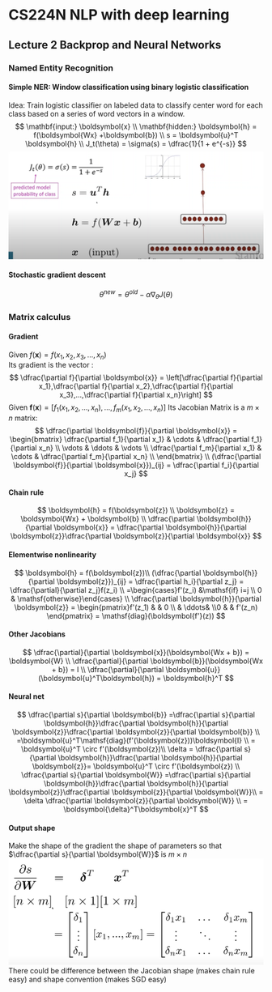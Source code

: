 # CS224N NLP with deep learning
## Lecture 2 Backprop and Neural Networks
### Named Entity Recognition
#### Simple NER: Window classification using binary logistic classification
Idea: Train logistic classifier on labeled data to classify center word for each class based on a series of word vectors in a window.
$$
\mathbf{input:} \boldsymbol{x} \\
\mathbf{hidden:} \boldsymbol{h} = f(\boldsymbol{Wx} +\boldsymbol{b}) \\
s = \boldsymbol{u}^T \boldsymbol{h} \\ 
J_t(\theta) = \sigma(s) = \dfrac{1}{1 + e^{-s}}
$$
![](../images/cs224n/2.png)
#### Stochastic gradient descent
$$
\theta^{new} = \theta^{old} - \alpha\nabla_\theta J(\theta)
$$
### Matrix calculus
#### Gradient
Given $f(\boldsymbol{x}) = f(x_1,x_2,x_3,...,x_n)$  
Its gradient is the vector : 
$$
\dfrac{\partial f}{\partial \boldsymbol{x}} = \left[\dfrac{\partial f}{\partial x_1},\dfrac{\partial f}{\partial x_2},\dfrac{\partial f}{\partial x_3},...,\dfrac{\partial f}{\partial x_n}\right]
$$
Given $\boldsymbol{f}(\boldsymbol{x}) = \left[f_1(x_1,x_2,...,x_n),...,f_m(x_1,x_2,...,x_n) \right]$
Its Jacobian Matrix is a $m\times n$ matrix:
$$
\dfrac{\partial \boldsymbol{f}}{\partial \boldsymbol{x}} = \begin{bmatrix}
    \dfrac{\partial f_1}{\partial x_1} & \cdots & \dfrac{\partial f_1}{\partial x_n} \\
    \vdots  & \ddots & \vdots \\ 
    \dfrac{\partial f_m}{\partial x_1} & \cdots & \dfrac{\partial f_m}{\partial x_n} \\
\end{bmatrix} \\
(\dfrac{\partial \boldsymbol{f}}{\partial \boldsymbol{x}})_{ij} = \dfrac{\partial f_i}{\partial x_j} 
$$
#### Chain rule
$$
\boldsymbol{h} = f(\boldsymbol{z}) \\
\boldsymbol{z} = \boldsymbol{Wx} + \boldsymbol{b} \\
\dfrac{\partial \boldsymbol{h}}{\partial \boldsymbol{x}} = \dfrac{\partial \boldsymbol{h}}{\partial \boldsymbol{z}}\dfrac{\partial \boldsymbol{z}}{\partial \boldsymbol{x}}
$$
#### Elementwise nonlinearity
$$
\boldsymbol{h} = f(\boldsymbol{z})\\
(\dfrac{\partial \boldsymbol{h}}{\partial \boldsymbol{z}})_{ij} = \dfrac{\partial h_i}{\partial z_j} = \dfrac{\partial}{\partial z_j}f(z_i) \\
=\begin{cases}f'(z_i) &\mathsf{if} i=j \\ 0 & \mathsf{otherwise}\end{cases} \\
\dfrac{\partial \boldsymbol{h}}{\partial \boldsymbol{z}} = \begin{pmatrix}f'(z_1) & & 0 \\ & \ddots& \\0 &  & f'(z_n) \end{pmatrix} = \mathsf{diag}(\boldsymbol{f'}(z))
$$
#### Other Jacobians
$$
\dfrac{\partial}{\partial \boldsymbol{x}}(\boldsymbol{Wx + b}) = \boldsymbol{W} \\
\dfrac{\partial}{\partial \boldsymbol{b}}(\boldsymbol{Wx + b}) = I \\
\dfrac{\partial}{\partial \boldsymbol{u}}(\boldsymbol{u}^T\boldsymbol{h}) = \boldsymbol{h}^T
$$
#### Neural net
$$
\dfrac{\partial s}{\partial \boldsymbol{b}} =\dfrac{\partial s}{\partial \boldsymbol{h}}\dfrac{\partial \boldsymbol{h}}{\partial \boldsymbol{z}}\dfrac{\partial \boldsymbol{z}}{\partial \boldsymbol{b}}  \\
=\boldsymbol{u}^T\mathsf{diag}(f'(\boldsymbol{z}))\boldsymbol{I} \\
= \boldsymbol{u}^T \circ f'(\boldsymbol{z})\\
\delta = \dfrac{\partial s}{\partial \boldsymbol{h}}\dfrac{\partial \boldsymbol{h}}{\partial \boldsymbol{z}}= \boldsymbol{u}^T \circ f'(\boldsymbol{z}) \\
\dfrac{\partial s}{\partial \boldsymbol{W}} =\dfrac{\partial s}{\partial \boldsymbol{h}}\dfrac{\partial \boldsymbol{h}}{\partial \boldsymbol{z}}\dfrac{\partial \boldsymbol{z}}{\partial \boldsymbol{W}}\\ 
= \delta \dfrac{\partial \boldsymbol{z}}{\partial \boldsymbol{W}} \\
= \boldsymbol{\delta}^T\boldsymbol{x}^T
$$
#### Output shape
Make the shape of the gradient the shape of parameters so that $\dfrac{\partial s}{\partial \boldsymbol{W}}$ is $m\times n$ 
![](../images/cs224n/3.png)
There could be difference between the Jacobian shape (makes chain rule easy) and shape convention (makes SGD easy)